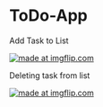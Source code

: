 # ToDo-App

Add Task to List

<a href="https://imgflip.com/gif/3extrg"><img src="https://i.imgflip.com/3extrg.gif" title="made at imgflip.com"/></a>

Deleting task from list

<a href="https://imgflip.com/gif/3exu0k"><img src="https://i.imgflip.com/3exu0k.gif" title="made at imgflip.com"/></a>
